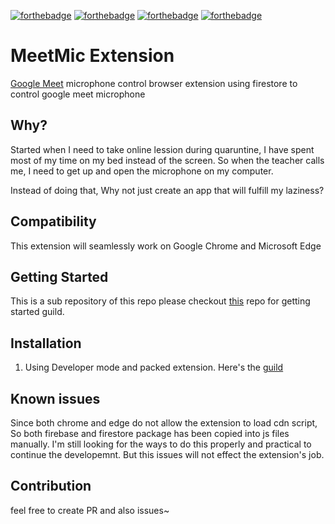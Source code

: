 [![forthebadge](https://forthebadge.com/images/badges/built-with-love.svg)](https://forthebadge.com)
[![forthebadge](https://forthebadge.com/images/badges/powered-by-black-magic.svg)](https://forthebadge.com)
[![forthebadge](https://forthebadge.com/images/badges/made-with-crayons.svg)](https://forthebadge.com)
[![forthebadge](https://forthebadge.com/images/badges/0-percent-optimized.svg)](https://forthebadge.com)

# MeetMic Extension
[Google Meet](https://meet.google.com/) microphone control browser extension using firestore to control google meet microphone

## Why?
Started when I need to take online lession during quaruntine, I have spent most of my time on my bed instead of the screen. So when the teacher calls me, I need to get up and open the microphone on my computer.

Instead of doing that, Why not just create an app that will fulfill my laziness?

## Compatibility
This extension will seamlessly work on Google Chrome and Microsoft Edge

## Getting Started 
This is a sub repository of this repo please checkout [this](https://github.com/wit03/MeetMic) repo for getting started guild.

## Installation
1. Using Developer mode and packed extension. Here's the [guild](https://www.cnet.com/how-to/how-to-install-chrome-extensions-manually/)

## Known issues
Since both chrome and edge do not allow the extension to load cdn script, So both firebase and firestore package has been copied into js files manually. I'm still looking for the ways to do this properly and practical to continue the developemnt. But this issues will not effect the extension's job.

## Contribution
feel free to create PR and also issues~
